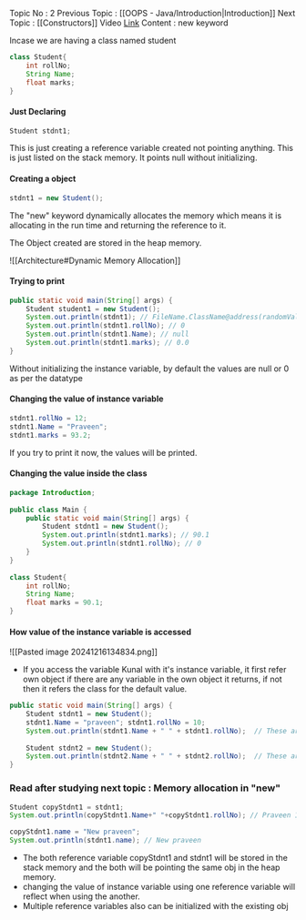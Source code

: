 Topic No :  2
Previous Topic : [[OOPS - Java/Introduction|Introduction]]
Next Topic : [[Constructors]]
Video [Link](https://youtu.be/BSVKUk58K6U?si=ootRdgB11jU6AASE)
Content : new keyword


Incase we are having a class named student 
```Java
class Student{  
    int rollNo;  
    String Name;  
    float marks;   
}
```

#### Just Declaring
```Java
Student stdnt1;
```

This is just creating a reference variable created not pointing anything. This is just listed on the stack memory. It points null without initializing.

#### Creating a object
```Java
stdnt1 = new Student();
```

The "new" keyword dynamically allocates the memory which means it is allocating in the run time and returning the reference to it.

The Object created are stored in the heap memory.

![[Architecture#Dynamic Memory Allocation]]

#### Trying to print

```Java
public static void main(String[] args) {  
    Student student1 = new Student();    
	System.out.println(stdnt1); // FileName.ClassName@address(randomValue)
	System.out.println(stdnt1.rollNo); // 0
	System.out.println(stdnt1.Name); // null
	System.out.println(stdnt1.marks); // 0.0
}
```

Without initializing the instance variable, by default the values are null or 0 as per the datatype

#### Changing the value of instance variable 

```Java
stdnt1.rollNo = 12;
stdnt1.Name = "Praveen";
stdnt1.marks = 93.2;
```

If you try to print it now, the values will be printed.

#### Changing the value inside the class

```Java
package Introduction;  
  
public class Main {  
    public static void main(String[] args) {  
        Student stdnt1 = new Student();  
        System.out.println(stdnt1.marks); // 90.1
        System.out.println(stdnt1.rollNo); // 0  
    }  
}  
  
class Student{  
    int rollNo;  
    String Name;  
    float marks = 90.1;  
}
```


#### How value of the instance variable is accessed

![[Pasted image 20241216134834.png]]

- If you access the variable Kunal with it's instance variable, it first refer own object if there are any variable in the own object it returns, if not then it refers the class for the default value.

```Java
public static void main(String[] args) {  
    Student stdnt1 = new Student();  
    stdnt1.Name = "praveen"; stdnt1.rollNo = 10;  
    System.out.println(stdnt1.Name + " " + stdnt1.rollNo);  // These are found in stdnt1 obj
    
    Student stdnt2 = new Student();  
    System.out.println(stdnt2.Name + " " + stdnt2.rollNo);  // These are not found in stdnt2 obj, so it is refered in class for value
}
```

### Read after studying next topic : Memory allocation in "new"

```Java
Student copyStdnt1 = stdnt1;  
System.out.println(copyStdnt1.Name+" "+copyStdnt1.rollNo); // Praveen 10

copyStdnt1.name = "New praveen";
System.out.println(stdnt1.name); // New praveen
```

- The both reference variable copyStdnt1 and stdnt1 will be stored in the stack memory and the both will be pointing the same obj in the heap memory. 
- changing the value of instance variable using one reference variable will reflect when using the another.
- Multiple reference variables also can be initialized with the existing obj